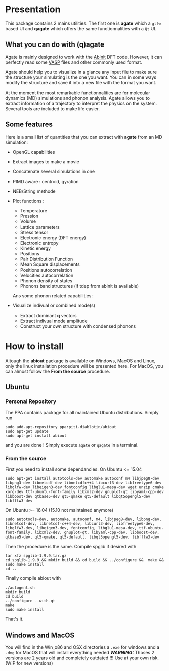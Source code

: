 # Presentation
This package contains 2 mains utilities. 
The first one is **agate** which a `glfw` based UI and **qagate** which offers the same functionnalities with a `Qt` UI. 

## What you can do with **(q)agate**
Agate is mainly designed to work with the [Abinit](www.abinit.org "Abinit website") DFT code. However, it can perfectly read some [VASP](www.vasp.at "VASP website") files and other commonly used format. 

Agate should help you to visualize in a glance any input file to make sure the structure your simulating is the one you want.
You can in some ways modify the structure and save it into a new file with the format you want.

At the moment the most remarkable functionnalities are for molecular dynamics (MD) simulations and phonon analysis. Agate allows you to extract information of a trajectory to interpret the physics on the system. Several tools are included to make life easier.

## Some features
Here is a small list of quantities that you can extract with **agate** from an MD simulation:
- OpenGL capabilities
- Extract images to make a movie
- Concatenate several simulations in one 
- PIMD aware : centroid, gyration
- NEB/String methode
- Plot functions :
  * Temperature
  * Pression
  * Volume
  * Lattice parameters
  * Stress tensor
  * Electronic energy (DFT energy)
  * Electronic entropy
  * Kinetic energy
  * Positions
  * Pair Distribution Function
  * Mean Square displacements
  * Positions autocorrelation
  * Velocities autocorrelation
  * Phonon density of states
  * Phonons band structures (if tdep from abinit is available)

  Ans some phonon related capabilities:
- Visualize indivual or combined mode(s)
  - Extract dominant **q** vectors
  - Extract indivual mode amplitude
  - Construct your own structure with condensed phonons  

# How to install
  Altough the **abiout** package is available on Windows, MacOS and Linux, only the linux installation procedure will be presented here. For MacOS, you can almost follow the **From the source** procedure.

## Ubuntu 

### Personal Repository
  The PPA contains package for all maintained Ubuntu distributions.
  Simply run 
  ```
  sudo add-apt-repository ppa:piti-diablotin/abiout
  sudo apt-get update
  sudo apt-get install abiout
  ```
  and you are done !
  Simply execute `agate` or `qagate` in a terminal.

### From the source
  First you need to install some dependancies.
  On Ubuntu <= 15.04
  ```
  sudo apt-get install autotools-dev automake autoconf m4 libjpeg8-dev libpng3-dev libnetcdf-dev libnetcdfc++4 libcurl3-dev libfreetype6-dev libglfw-dev libeigen3-dev fontconfig libglu1-mesa-dev wget unzip cmake xorg-dev ttf-ubuntu-font-family libxml2-dev gnuplot-qt libyaml-cpp-dev libboost-dev qtbase5-dev qt5-qmake qt5-default libqt5opengl5-dev libfftw3-dev
  ```
On Ubuntu >= 16.04 (15.10 not maintained anymore)
  ```
  sudo autotools-dev, automake, autoconf, m4, libjpeg8-dev, libpng-dev, libnetcdf-dev, libnetcdf-c++4-dev, libcurl3-dev, libfreetype6-dev, libglfw3-dev, libeigen3-dev, fontconfig, libglu1-mesa-dev, ttf-ubuntu-font-family, libxml2-dev, gnuplot-qt, libyaml-cpp-dev, libboost-dev, qtbase5-dev, qt5-qmake, qt5-default, libqt5opengl5-dev, libfftw3-dev
  ```
  Then the procedure is the same.
  Compile spglib if desired with
  ```
  tar xfz spglib-1.9.9.tar.gz
  cd spglib-1.9.9 && mkdir build && cd build && ../configure &&  make && sudo make install
  cd ..
  ```
  Finally compile abiout with
  ```
  ./autogent.sh
  mkdir build
  cd build
  ../configure --with-qt
  make
  sudo make install
  ```
  That's it.

## Windows and MacOS
  You will find in the Win_x86 and OSX directories a ```.exe``` for windows and a ```.dmg```  for MacOS that will install everything needed
***WARNING:*** Thoses 2 versions are 2 years old and completely outdated !!! Use at your own risk. (WIP for new versions)







